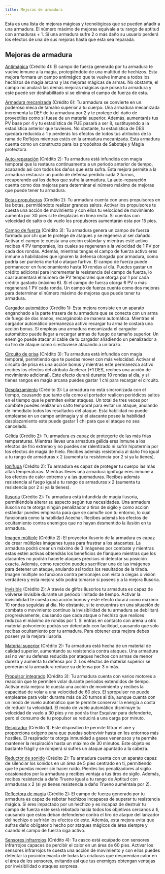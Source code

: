 ```yaml
---
title: Mejoras de armadura
---
```


Esta es una lista de mejoras mágicas y tecnológicas que se pueden añadir a una armadura. El número máximo de mejoras equivale a tu rango de aptitud con armaduras + 1. Si una armadura sufre 2 o más daño su usuario perderá los efectos de una de sus mejoras hasta que esta sea reparada.

## Mejoras de armadura

<u>Antimágica</u> (Crédito 4): El campo de fuerza generado por tu armadura te vuelve inmune a la magia, protegiéndote de una multitud de hechizos. Esta mejora formara un campo antimágico que te vuelve inmune a todos los hechizos de magia arcana y las mejoras mágicas de armas. No obstante, el campo no anulará las demás mejoras mágicas que posea tu armadura y este puede ser deshabilitado si se elimina el campo de fuerza de esta. 

<u>Armadura mecanizada</u> (Crédito 6): Tu armadura se convierte en un poderoso meca de tamaño superior a tu cuerpo. Una armadura mecanizada incrementa la DEF de tu armadura por 2 y te protege del daño de proyectiles como si fuese de un material superior. Además, aumentarás tus PV base por 4 y tu estadística de FUE pasará a ser 8, sustituyendo a la estadística anterior que tuvieses. No obstante, tu estadística de DES quedará reducida a 1 y perderás los efectos de todos tus atributos de la rama de Reflejos mientras estés en la armadura mecanizada. Esta armadura cuenta como un constructo para los propósitos de Sabotaje y Magia protectora. 

<u>Auto-reparación</u> (Crédito 2): Tu armadura está infundida con magia temporal que la restaura continuamente a un periodo anterior de tiempo, acabando así con todos los daños que esta sufra. Esta mejora permite a la armadura restaurar un punto de defensa perdido cada 2 turnos, recuperando así los daños que sufra la armadura. La auto-reparación cuenta como dos mejoras para determinar el número máximo de mejoras que puede tener tu armadura.

<u>Botas propulsoras</u> (Crédito 2): Tu armadura cuenta con unos propulsores en las botas, permitiéndote realizar grandes saltos. Activar los propulsores te cuesta una acción de movimiento y con ellos tu velocidad de movimiento aumenta por 30 pies si te desplazas en línea recta. Si cuentas con velocidad de salto o de vuelo los propulsores aumentarán esta por 15 pies.

<u>Campo de fuerza</u> (Crédito 3): Tu armadura genera un campo de fuerza formado por chi que te protege de ataques y se regenera al ser dañado. Activar el campo te cuesta una acción estándar y mientras esté activo recibes 4 PV temporales, los cuales se regeneran a la velocidad de 1 PV por cada dos rondas. Además, mientras tengas el campo de fuerza activo eres inmune a habilidades que ignoren la defensa otorgada por armadura, como podría ser puntería mortal o ataque furtivo. El campo de fuerza puede permanecer en funcionamiento hasta 10 rondas al día. Puedes gastar un crédito adicional para  incrementar la resistencia del campo de fuerza, lo cual aumentará el número de PV temporales que otorga por 1 por cada crédito gastado (máximo 6). Si el campo de fuerza otorga 6 PV o más regenerará 1 PV cada ronda. Un campo de fuerza cuenta como dos mejoras para determinar el número máximo de mejoras que puede tener tu armadura.

<u>Cargador automático</u> (Crédito 1): Esta mejora consiste en un aparato enganchado a la parte trasera de tu armadura que se conecta con un arma de fuego de dos manos, recargándola de manera automática. Mientras el cargador automático permanezca activo recargar tu arma te costará una acción bonus. Si empleas una armadura mecanizada el cargador automático puede llegar a recargar armas de fuego de tamaño superior. Un enemigo puede atacar al cable de tu cargador añadiendo un penalizador a su tiro de ataque como si estuviese atacando a un brazo.

<u>Circuito de prisa</u> (Crédito 3): Tu armadura está infundida con magia temporal, permitiendo que te puedas mover con más velocidad. Activar el circuito de prisa es una acción bonus y mientras este permanezca activo recibes los efectos del atributo Acelerar (+1 DES, recibes una acción de movimiento adicional). Este efecto durará durante 10 rondas al día, y si tienes rangos en magia arcana puedes gastar 1 chi para recargar el circuito.

<u>Desplazamiento</u> (Crédito 3): La armadura no está sincronizada con el tiempo, causando que tanto ella como el portador realicen periódicos saltos en el tiempo que le permiten evitar ataques. Un total de tres veces por combate puedes realizar un salto temporal para evitar un ataque, anulando de inmediato todos los resultados del ataque. Esta habilidad no puede emplearse en un campo antimagia y si el atacante posee la habilidad desplazamiento este puede gastar 1 chi para que el ataque no sea cancelado.  

<u>Gélida</u> (Crédito 2): Tu armadura es capaz de protegerte de las más frías temperaturas. Mientras lleves una armadura	 gélida eres inmune a los efectos de frío extremo y no puedes ser ralentizado ni sufrir hipotermia por los efectos de magia de hielo. Recibes además resistencia al daño frío igual a tu rango de armaduras x 2 (aumenta tu resistencia por 2 si ya la tienes).

<u>Ignífuga</u> (Crédito 2): Tu armadura es capaz de proteger tu cuerpo las más altas temperaturas. Mientras lleves una armadura ignífuga eres inmune a los efectos de calor extremo y a las quemaduras. Recibes además resistencia al fuego igual a tu rango de armaduras x 2 (aumenta tu resistencia por 2 si ya la tienes).

<u>Ilusoria</u> (Crédito 2): Tu armadura está infundida de magia ilusoria, permitiéndola alterar su aspecto según tus necesidades. Una armadura ilusoria no te otorga ningún penalizador a tiros de sigilo y como acción estándar puedes emplearla para que se camufle con tu entorno, lo cual funcionará como la habilidad Acechar. Recibes además los efectos de ocultamiento contra enemigos que no hayan desmentido la ilusión en tu armadura.

<u>Imagen múltiple</u> (Crédito 2): El proyector ilusorio de la armadura es capaz de crear múltiples imágenes tuyas para frustrar a los atacantes. La armadura podrá crear un máximo de 3 imágenes por combate y mientras estas estén activas obtendrás los beneficios de flanqueo mientras que los atacantes no podrán hacerle ataques precisos ni detectar su posición exacta. Además, como reacción puedes sacrificar una de las imágenes para detener un ataque, anulando así todos los resultados de la tirada. Imagen múltiple no funciona contra personajes con vista a ciegas o visión verdadera y esta mejora sólo podrá tomarse si posees y a la mejora Ilusoria.

<u>Invisible</u> (Crédito 2): A través de glifos ilusorios tu armadura es capaz de volverse invisible durante un periodo limitado de tiempo. Activar la invisibilidad te cuesta una acción bonus y este efecto durará como máximo 10 rondas seguidas al día. No obstante, si te encuentras en una situación de combate o movimiento contínuo la invisibilidad de tu armadura se debilitará progresivamente, causando que cada ataque o hechizo que realices reduzca el máximo de rondas por 1. Si entras en contacto con arena u otro material polvoriento podrás ser detectado con facilidad, causando que solo recibas ocultamiento por tu armadura. Para obtener esta mejora debes poseer ya la mejora Ilusoria.

<u>Material superior</u> (Crédito 2): Tu armadura está hecha de un material de calidad superior, aumentando su resistencia contra ataques. Una armadura así no ver su defensa reducida por ataques hechos con armas de menor dureza y aumenta tu defensa por 2. Los efectos de material superior se perderán si la armadura reduce su defensa por 3 o más.

<u>Propulsor integrado</u> (Crédito 3): Tu armadura cuenta con varios motores a reacción que te permiten volar durante periodos extendidos de tiempo. Activar esta mejora te cuesta una acción de movimiento y recibes la capacidad de volar a una velocidad de 60 pies. El spropulsor no puede emplearse para volar durante más de 20 turnos al día, aunque cuenta con un modo de vuelo automático que te permite conservar la energía a costa de reducir tu velocidad. El modo de vuelo automático disminuye tu velocidad de vuelo a 30 pies y no podrás tirar Esquivar para defenderte, pero el consumo de tu propulsor se reducirá a una carga por minuto.

<u>Respirador</u> (Crédito 1): Este dispositivo te permite filtrar el aire y proporciona oxígeno para que puedas sobrevivir hasta en los entornos más hostiles. El respirador te otorga inmunidad a gases venenosos y te permite mantener la respiración hasta un máximo de 30 minutos. Este objeto es bastante frágil y se romperá si sufres un ataque apuntado a la cabeza.

<u>Reductor de sonido</u> (Crédito 2): Tu armadura cuenta con un aparato capaz de silenciar los sonidos en un área de 5 pies centrado en ti, permitiendo que te puedas mover sin hacer ruido. Pierdes los penalizadores al sigilo ocasionados por la armadura y recibes ventaja a tus tiros de sigilo. Además, recibes resistencia a daño Trueno igual a tu rango de Aptitud con armaduras x 2 (si ya tienes resistencia a daño Trueno auméntala por 2).

<u>Reflectora de magia</u> (Crédito 2): El campo de fuerza generado por tu armadura es capaz de rebotar hechizos incapaces de superar tu resistencia mágica. Si eres impactado por un hechizo y es incapaz de destruir tu campo de fuerza este será rebotado hacia todos los objetivos cercanos a ti, causando que estos deban defenderse contra el tiro de ataque del lanzador del hechizo o sufrirán los efectos de este. Además, esta mejora evita que sufras daño obligatorio hecho por ataques mágicos de área siempre y cuando el campo de fuerza siga activo.

<u>Sensores infrarrojos</u> (Crédito 4): Tu casco está equipado con sensores infrarrojos capaces de percibir el calor en un área de 60 pies. Activar los sensores infrarrojos te cuesta una acción de movimiento y con ellos puedes detectar la posición exacta de todas las criaturas que desprendan calor en el área de los sensores, evitando así que tus enemigos obtengan ventajas por invisibilidad o ataques sorpresa.